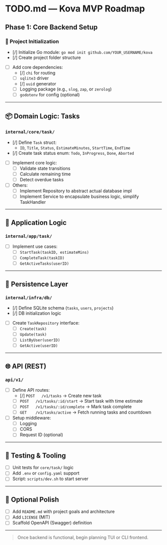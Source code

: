 # TODO.md — Kova MVP Roadmap

## Phase 1: Core Backend Setup

### 🔧 Project Initialization

- [/] Initialize Go module: `go mod init github.com/YOUR_USERNAME/kova`
- [/] Create project folder structure
- [ ] Add core dependencies:
  - [/] `chi` for routing
  - [ ] `sqlite3` driver
  - [/] `uuid` generator
  - [ ] Logging package (e.g., `slog`, `zap`, or `zerolog`)
  - [ ] `godotenv` for config (optional)

---

## 📦 Domain Logic: Tasks

### `internal/core/task/`

- [/] Define `Task` struct:
  - `ID`, `Title`, `Status`, `EstimateMinutes`, `StartTime`, `EndTime`
- [/] Create task status enum: `Todo`, `InProgress`, `Done`, `Aborted`
- [ ] Implement core logic:
  - [ ] Validate state transitions
  - [ ] Calculate remaining time
  - [ ] Detect overdue tasks
- [ ] Others:
  - [ ] Implement Repository to abstract actual database impl
  - [ ] Implement Service to encapsulate business logic, simplify TaskHandler

---

## 🧠 Application Logic

### `internal/app/task/`

- [ ] Implement use cases:
  - [ ] `StartTask(taskID, estimateMins)`
  - [ ] `CompleteTask(taskID)`
  - [ ] `GetActiveTasks(userID)`

---

## 🧩 Persistence Layer

### `internal/infra/db/`

- [/] Define SQLite schema (`tasks`, `users`, `projects`)
- [/] DB initialization logic
- [ ] Create `TaskRepository` interface:
  - [ ] `Create(task)`
  - [ ] `Update(task)`
  - [ ] `ListByUser(userID)`
  - [ ] `GetActive(userID)`

---

## 🌐 API (REST)

### `api/v1/`

- [ ] Define API routes:
  - [/] `POST   /v1/tasks` → Create new task
  - [ ] `POST   /v1/tasks/:id/start` → Start task with time estimate
  - [ ] `POST   /v1/tasks/:id/complete` → Mark task complete
  - [ ] `GET    /v1/tasks/active` → Fetch running tasks and countdown
- [ ] Setup middleware:
  - [ ] Logging
  - [ ] CORS
  - [ ] Request ID (optional)

---

## 🧪 Testing & Tooling

- [ ] Unit tests for `core/task/` logic
- [ ] Add `.env` or `config.yaml` support
- [ ] Script: `scripts/dev.sh` to start server

---

## 🌱 Optional Polish

- [ ] Add `README.md` with project goals and architecture
- [ ] Add `LICENSE` (MIT)
- [ ] Scaffold OpenAPI (Swagger) definition

---

> Once backend is functional, begin planning TUI or CLI frontend.
